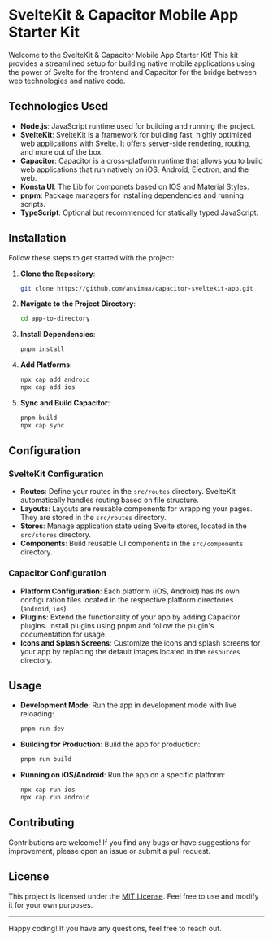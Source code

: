 # SvelteKit & Capacitor Mobile App Starter Kit

Welcome to the SvelteKit & Capacitor Mobile App Starter Kit! This kit provides a streamlined setup for building native mobile applications using the power of Svelte for the frontend and Capacitor for the bridge between web technologies and native code.

## Technologies Used

- **Node.js**: JavaScript runtime used for building and running the project.
- **SvelteKit**: SvelteKit is a framework for building fast, highly optimized web applications with Svelte. It offers server-side rendering, routing, and more out of the box.
- **Capacitor**: Capacitor is a cross-platform runtime that allows you to build web applications that run natively on iOS, Android, Electron, and the web.
- **Konsta UI**: The Lib for componets based on IOS and Material Styles.
- **pnpm**: Package managers for installing dependencies and running scripts.
- **TypeScript**: Optional but recommended for statically typed JavaScript.

## Installation

Follow these steps to get started with the project:

1. **Clone the Repository**: 

    ```bash
    git clone https://github.com/anvimaa/capacitor-sveltekit-app.git
    ```

2. **Navigate to the Project Directory**:

    ```bash
    cd app-to-directory
    ```

3. **Install Dependencies**:

    ```bash
    pnpm install
    ```

4. **Add Platforms**:

    ```bash
    npx cap add android
    npx cap add ios
    ```

5. **Sync and Build Capacitor**:

    ```bash
    pnpm build
    npx cap sync
    ```

## Configuration

### SvelteKit Configuration

- **Routes**: Define your routes in the `src/routes` directory. SvelteKit automatically handles routing based on file structure.
- **Layouts**: Layouts are reusable components for wrapping your pages. They are stored in the `src/routes` directory.
- **Stores**: Manage application state using Svelte stores, located in the `src/stores` directory.
- **Components**: Build reusable UI components in the `src/components` directory.

### Capacitor Configuration

- **Platform Configuration**: Each platform (iOS, Android) has its own configuration files located in the respective platform directories (`android`, `ios`).
- **Plugins**: Extend the functionality of your app by adding Capacitor plugins. Install plugins using pnpm and follow the plugin's documentation for usage.
- **Icons and Splash Screens**: Customize the icons and splash screens for your app by replacing the default images located in the `resources` directory.

## Usage

- **Development Mode**: Run the app in development mode with live reloading:

    ```bash
    pnpm run dev
    ```

- **Building for Production**: Build the app for production:

    ```bash
    pnpm run build
    ```

- **Running on iOS/Android**: Run the app on a specific platform:

    ```bash
    npx cap run ios
    npx cap run android
    ```

## Contributing

Contributions are welcome! If you find any bugs or have suggestions for improvement, please open an issue or submit a pull request.

## License

This project is licensed under the [MIT License](LICENSE). Feel free to use and modify it for your own purposes.

---

Happy coding! If you have any questions, feel free to reach out.
